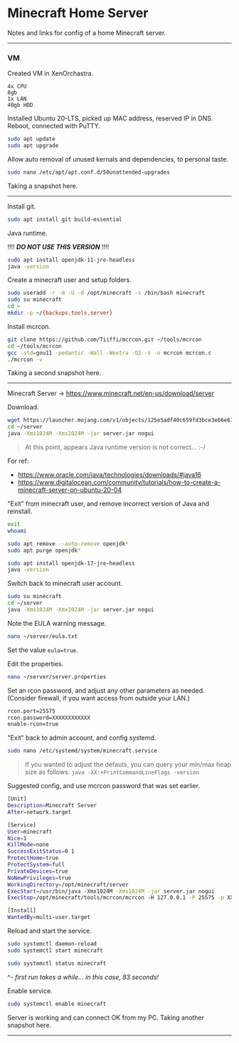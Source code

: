 # Minecraft Home Server

Notes and links for config of a home Minecraft server.

-----

### VM

Created VM in XenOrchastra.

```text
4x CPU
8gb
1x LAN
40gb HDD
```

Installed Ubuntu 20-LTS, picked up MAC address, reserved IP in DNS. Reboot, connected with PuTTY.

```bash
sudo apt update
sudo apt upgrade
```

Allow auto removal of unused kernals and dependencies, to personal taste.

```bash
sudo nano /etc/apt/apt.conf.d/50unattended-upgrades
```

Taking a snapshot here.

-----

Install git.

```bash
sudo apt install git build-essential
```

Java runtime.

!!!! ***DO NOT USE THIS VERSION*** !!!!

```bash
sudo apt install openjdk-11-jre-headless
java -version
```

Create a minecraft user and setup folders.

```bash
sudo useradd -r -m -U -d /opt/minecraft -s /bin/bash minecraft
sudo su minecraft
cd ~
mkdir -p ~/{backups,tools,server}
```

Install mcrcon.

```bash
git clone https://github.com/Tiiffi/mcrcon.git ~/tools/mcrcon
cd ~/tools/mcrcon
gcc -std=gnu11 -pedantic -Wall -Wextra -O2 -s -o mcrcon mcrcon.c
./mcrcon -v
```

Taking a second snapshot here.

-----

Minecraft Server -> https://www.minecraft.net/en-us/download/server

Download.

```bash
wget https://launcher.mojang.com/v1/objects/125e5adf40c659fd3bce3e66e67a16bb49ecc1b9/server.jar -P ~/server
cd ~/server
java -Xmx1024M -Xms1024M -jar server.jar nogui
```

> At this point, appears Java runtime version is not correct... :-/

For ref:  
* https://www.oracle.com/java/technologies/downloads/#java16  
* https://www.digitalocean.com/community/tutorials/how-to-create-a-minecraft-server-on-ubuntu-20-04  

"Exit" from minecraft user, and remove incorrect version of Java and reinstall.

```bash
exit
whoami

sudo apt remove --auto-remove openjdk*
sudo apt purge openjdk*

sudo apt install openjdk-17-jre-headless
java -version
```

Switch back to minecraft user account.

```bash
sudo su minecraft
cd ~/server
java -Xms1024M -Xmx1024M -jar server.jar nogui
```

Note the EULA warning message.

```bash
nano ~/server/eula.txt
```

Set the value `eula=true`.

Edit the properties.

```bash
nano ~/server/server.properties
```

Set an rcon password, and adjust any other parameters as needed. (Consider firewall, if you want access from outside your LAN.)

```bash
rcon.port=25575
rcon.password=XXXXXXXXXXXX
enable-rcon=true
```

"Exit" back to admin account, and config systemd.

```bash
sudo nano /etc/systemd/system/minecraft.service
```

> If you wanted to adjust the defauts, you can query your min/max heap size as follows:
> `java -XX:+PrintCommandLineFlags -version`

Suggested config, and use mcrcon password that was set earlier.

```bash
[Unit]
Description=Minecraft Server
After=network.target

[Service]
User=minecraft
Nice=1
KillMode=none
SuccessExitStatus=0 1
ProtectHome=true
ProtectSystem=full
PrivateDevices=true
NoNewPrivileges=true
WorkingDirectory=/opt/minecraft/server
ExecStart=/usr/bin/java -Xmx1024M -Xms1024M -jar server.jar nogui
ExecStop=/opt/minecraft/tools/mcrcon/mcrcon -H 127.0.0.1 -P 25575 -p XXXXXXXXXXXX stop

[Install]
WantedBy=multi-user.target
```

Reload and start the service.

```bash
sudo systemctl daemon-reload
sudo systemctl start minecraft

sudo systemctl status minecraft
```
^- *first run takes a while... in this case, 83 seconds!*

Enable service.

```bash
sudo systemctl enable minecraft
```

Server is working and can connect OK from my PC. Taking another snapshot here.

-----



















